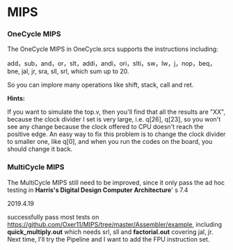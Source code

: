 # MIPS

### OneCycle MIPS

The OneCycle MIPS in OneCycle.srcs supports the instructions including:

add，sub，and，or，slt，addi，andi，ori，slti，sw，lw，j，nop，beq，bne,  jal,  jr,  sra,  sll,  srl, which sum up to 20.

So you can implore many operations like shift, stack, call and ret.

**Hints:**

If you want to simulate the top.v, then you'll find that all the results are "XX", because the clock divider I set is very large, i.e. q[26], q[23], so you won't see any change because the clock offered to CPU doesn't reach the positive edge. An easy way to fix this problem is to change the clock divider to smaller one, like q[0], and when you run the codes on the board, you should change it back.

### MultiCycle MIPS

The MultiCycle MIPS still need to be improved, since it only pass the ad hoc testing in **Harris's Digital Design Computer Architecture**' s 7.4

2019.4.19

successfully pass most tests on <https://github.com/Oxer11/MIPS/tree/master/Assembler/example>, including **quick_multiply.out** which needs srl, sll and **factorial.out** covering jal, jr. Next time, I'll try the Pipeline and I want to add the FPU instruction set.

